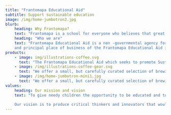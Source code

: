 ```yaml
---
title: "Frantomapa Educational Aid"
subtitle: Support sustainable education
image: /img/home-jumbotron2.jpg
blurb:
    heading: Why Frantomapa?
    text: "Frantomapa is a school for everyone who believes that great education shouldn't just taste good, it should do good too." 
    heading: "Who we are"
    text: "Frantomapa Educational Aid is a non -governmental agency formed in Ghana on the 8th of May, 2016. The registered office 
    and principal place of business of the Frantomapa Educational Aid is in Accra."
products:
    - image: img/illustrations-coffee.svg
      text: "The Frantomapa Educational Aid which seeks to promote Sustainable Development Goal 4 (SDG4) Thus; Quality Education and by it’s regulations, it’s required         to carry on the business of:"
    - image: /img/illustrations-coffee-gear.svg
      text: "We offer a small, but carefully curated selection of brewing gear and tools for every taste and experience level. No matter if you roast your own beans or just bought your first french press, you’ll find a gadget to fall in love with in our shop."
    - image: /img/home-jumbotron-mini1.jpg
      text: "We offer a small, but carefully curated selection of brewing gear and tools for every taste and experience level. No matter if you roast your own beans or just bought your first french press, you’ll find a gadget to fall in love with in our shop."
values:
    heading: Our mission and vision
    text: "To give needy children the opportunity to be educated and to help raise the standard of STEM education in Ghana. 
    
    Our vision is to produce critical thinkers and innovators that would technology to solve challenges facing the world"
---
```


